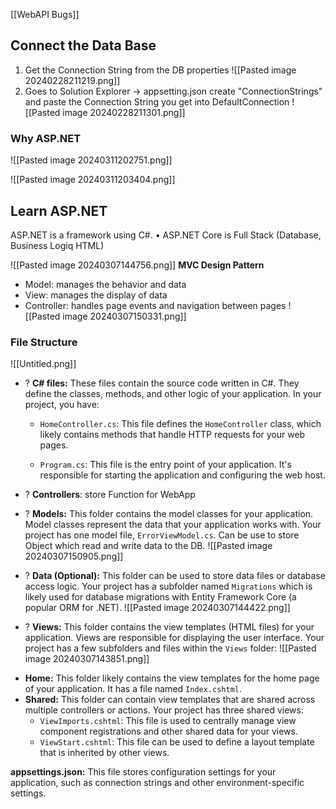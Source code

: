 [[WebAPI Bugs]]

## Connect the Data Base
1) Get the Connection String from the DB properties
	![[Pasted image 20240228211219.png]]
2) Goes to Solution Explorer -> appsetting.json
	create "ConnectionStrings" and paste the Connection String you get into DefaultConnection 
	![[Pasted image 20240228211301.png]]


### Why ASP.NET
![[Pasted image 20240311202751.png]]

![[Pasted image 20240311203404.png]]




## Learn ASP.NET
ASP.NET is a framework using C#.
• ASP.NET Core is Full Stack
(Database, Business Logiq HTML)

![[Pasted image 20240307144756.png]]
**MVC Design Pattern**
+ Model: manages the behavior and data
+ View: manages the display of data
+ Controller: handles page events and navigation between pages
![[Pasted image 20240307150331.png]]



### File Structure
![[Untitled.png]]

+ ? **C# files:** These files contain the source code written in C#. They define the classes, methods, and other logic of your application. In your project, you have:
	- `HomeController.cs`: This file defines the `HomeController` class, which likely contains methods that handle HTTP requests for your web pages.
		
	- `Program.cs`: This file is the entry point of your application. It's responsible for starting the application and configuring the web host.

+ ? **Controllers**: store Function for WebApp


+ ? **Models:** This folder contains the model classes for your application. Model classes represent the data that your application works with. Your project has one model file, `ErrorViewModel.cs`.
	Can be use to store Object which read and write data to the DB. 
![[Pasted image 20240307150905.png]]


+ ? **Data (Optional):** This folder can be used to store data files or database access logic. Your project has a subfolder named `Migrations` which is likely used for database migrations with Entity Framework Core (a popular ORM for .NET).
![[Pasted image 20240307144422.png]]


+ ? **Views:** This folder contains the view templates (HTML files) for your application. Views are responsible for displaying the user interface. Your project has a few subfolders and files within the `Views` folder:
	![[Pasted image 20240307143851.png]]
	
- **Home:** This folder likely contains the view templates for the home page of your application. It has a file named `Index.cshtml`.
- **Shared:** This folder can contain view templates that are shared across multiple controllers or actions. Your project has three shared views:
    - `ViewImports.cshtml`: This file is used to centrally manage view component registrations and other shared data for your views.
    - `ViewStart.cshtml`: This file can be used to define a layout template that is inherited by other views.


**appsettings.json:** This file stores configuration settings for your application, such as connection strings and other environment-specific settings.


